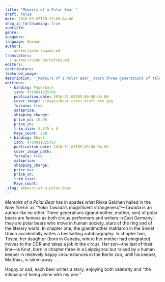 ```yaml
---
title: "Memoirs of a Polar Bear "
draft: false
date: 2016-03-07T20:29:00-04:00
show_in_forthcoming: true
subtitle:
genre:
subgenre:
language: German
authors:
  - author/yoko-tawada.md
translators:
  - author/susan-bernofsky.md
editors:
contributors:
featured_image:
description: "_Memoirs of a Polar Bear_ stars three generations of talented writers and performers—who happen to be polar bears "
editions:
  - binding: Paperback
    isbn: 9780811225786
    publication_date: 2016-11-08T05:00:00-04:00
    cover_image: /images/bear_cover_draft_rev.jpg
    forsale: true
    saleprice:
    shipping_charge:
    price_us: 16.95
    price_cn:
    trim_size: 5.375 x 8
    Page_count: 288
  - binding: Ebook
    isbn: 9780811225793
    publication_date: 2016-11-08T05:00:00-04:00
    cover_image_path:
    forsale: true
    saleprice:
    shipping_charge:
    price_us:
    price_cn:
    trim_size:
    Page_count:
_slug: memoirs-of-a-polar-bear
---
```


_Memoirs of a Polar Bear_ has in spades what Rivka Galchen hailed in the _New Yorker_ as “Yoko Tawada’s magnificent strangeness”—Tawada is an author like no other. Three generations (grandmother, mother, son) of polar bears are famous as both circus performers and writers in East Germany: they are polar bears who move in human society, stars of the ring and of the literary world. In chapter one, the grandmother matriarch in the Soviet Union accidentally writes a bestselling autobiography. In chapter two, Tosca, her daughter (born in Canada, where her mother had emigrated) moves to the DDR and takes a job in the circus. Her son—the last of their line—is Knut, born in chapter three in a Leipzig zoo but raised by a human keeper in relatively happy circumstances in the Berlin zoo, until his keeper, Matthias, is taken away . . .

Happy or sad, each bear writes a story, enjoying both celebrity and “the intimacy of being alone with my pen.”

